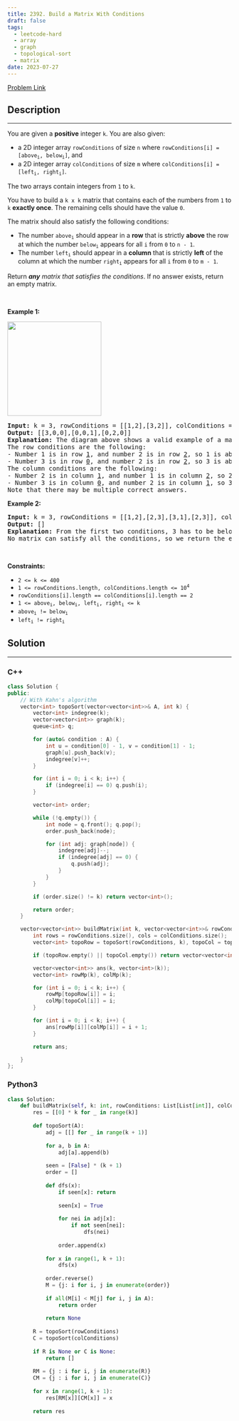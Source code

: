 ```yaml
---
title: 2392. Build a Matrix With Conditions
draft: false
tags: 
  - leetcode-hard
  - array
  - graph
  - topological-sort
  - matrix
date: 2023-07-27
---
```


[Problem Link](https://leetcode.com/problems/build-a-matrix-with-conditions/)

## Description

---
<p>You are given a <strong>positive</strong> integer <code>k</code>. You are also given:</p>

<ul>
	<li>a 2D integer array <code>rowConditions</code> of size <code>n</code> where <code>rowConditions[i] = [above<sub>i</sub>, below<sub>i</sub>]</code>, and</li>
	<li>a 2D integer array <code>colConditions</code> of size <code>m</code> where <code>colConditions[i] = [left<sub>i</sub>, right<sub>i</sub>]</code>.</li>
</ul>

<p>The two arrays contain integers from <code>1</code> to <code>k</code>.</p>

<p>You have to build a <code>k x k</code> matrix that contains each of the numbers from <code>1</code> to <code>k</code> <strong>exactly once</strong>. The remaining cells should have the value <code>0</code>.</p>

<p>The matrix should also satisfy the following conditions:</p>

<ul>
	<li>The number <code>above<sub>i</sub></code> should appear in a <strong>row</strong> that is strictly <strong>above</strong> the row at which the number <code>below<sub>i</sub></code> appears for all <code>i</code> from <code>0</code> to <code>n - 1</code>.</li>
	<li>The number <code>left<sub>i</sub></code> should appear in a <strong>column</strong> that is strictly <strong>left</strong> of the column at which the number <code>right<sub>i</sub></code> appears for all <code>i</code> from <code>0</code> to <code>m - 1</code>.</li>
</ul>

<p>Return <em><strong>any</strong> matrix that satisfies the conditions</em>. If no answer exists, return an empty matrix.</p>

<p>&nbsp;</p>
<p><strong class="example">Example 1:</strong></p>
<img alt="" src="https://assets.leetcode.com/uploads/2022/07/06/gridosdrawio.png" style="width: 211px; height: 211px;" />
<pre>
<strong>Input:</strong> k = 3, rowConditions = [[1,2],[3,2]], colConditions = [[2,1],[3,2]]
<strong>Output:</strong> [[3,0,0],[0,0,1],[0,2,0]]
<strong>Explanation:</strong> The diagram above shows a valid example of a matrix that satisfies all the conditions.
The row conditions are the following:
- Number 1 is in row <u>1</u>, and number 2 is in row <u>2</u>, so 1 is above 2 in the matrix.
- Number 3 is in row <u>0</u>, and number 2 is in row <u>2</u>, so 3 is above 2 in the matrix.
The column conditions are the following:
- Number 2 is in column <u>1</u>, and number 1 is in column <u>2</u>, so 2 is left of 1 in the matrix.
- Number 3 is in column <u>0</u>, and number 2 is in column <u>1</u>, so 3 is left of 2 in the matrix.
Note that there may be multiple correct answers.
</pre>

<p><strong class="example">Example 2:</strong></p>

<pre>
<strong>Input:</strong> k = 3, rowConditions = [[1,2],[2,3],[3,1],[2,3]], colConditions = [[2,1]]
<strong>Output:</strong> []
<strong>Explanation:</strong> From the first two conditions, 3 has to be below 1 but the third conditions needs 3 to be above 1 to be satisfied.
No matrix can satisfy all the conditions, so we return the empty matrix.
</pre>

<p>&nbsp;</p>
<p><strong>Constraints:</strong></p>

<ul>
	<li><code>2 &lt;= k &lt;= 400</code></li>
	<li><code>1 &lt;= rowConditions.length, colConditions.length &lt;= 10<sup>4</sup></code></li>
	<li><code>rowConditions[i].length == colConditions[i].length == 2</code></li>
	<li><code>1 &lt;= above<sub>i</sub>, below<sub>i</sub>, left<sub>i</sub>, right<sub>i</sub> &lt;= k</code></li>
	<li><code>above<sub>i</sub> != below<sub>i</sub></code></li>
	<li><code>left<sub>i</sub> != right<sub>i</sub></code></li>
</ul>


## Solution

---
### C++
``` cpp title='build-a-matrix-with-conditions'
class Solution {
public:
    // With Kahn's algorithm
    vector<int> topoSort(vector<vector<int>>& A, int k) {
        vector<int> indegree(k);
        vector<vector<int>> graph(k);
        queue<int> q;

        for (auto& condition : A) {
            int u = condition[0] - 1, v = condition[1] - 1;
            graph[u].push_back(v);
            indegree[v]++;
        }

        for (int i = 0; i < k; i++) {
            if (indegree[i] == 0) q.push(i);
        }

        vector<int> order;

        while (!q.empty()) {
            int node = q.front(); q.pop();
            order.push_back(node);

            for (int adj: graph[node]) {
                indegree[adj]--;
                if (indegree[adj] == 0) {
                    q.push(adj);
                }
            }
        }

        if (order.size() != k) return vector<int>();

        return order;
    }

    vector<vector<int>> buildMatrix(int k, vector<vector<int>>& rowConditions, vector<vector<int>>& colConditions) {
        int rows = rowConditions.size(), cols = colConditions.size();
        vector<int> topoRow = topoSort(rowConditions, k), topoCol = topoSort(colConditions, k);

        if (topoRow.empty() || topoCol.empty()) return vector<vector<int>>();

        vector<vector<int>> ans(k, vector<int>(k));
        vector<int> rowMp(k), colMp(k);

        for (int i = 0; i < k; i++) {
            rowMp[topoRow[i]] = i;
            colMp[topoCol[i]] = i;
        }

        for (int i = 0; i < k; i++) {
            ans[rowMp[i]][colMp[i]] = i + 1;
        }

        return ans;

    }
};
```
### Python3
``` py title='build-a-matrix-with-conditions'
class Solution:
    def buildMatrix(self, k: int, rowConditions: List[List[int]], colConditions: List[List[int]]) -> List[List[int]]:
        res = [[0] * k for _ in range(k)]
        
        def topoSort(A):
            adj = [[] for _ in range(k + 1)] 
            
            for a, b in A:
                adj[a].append(b)
            
            seen = [False] * (k + 1)
            order = []
            
            def dfs(x):
                if seen[x]: return
                
                seen[x] = True
                
                for nei in adj[x]:
                    if not seen[nei]:
                        dfs(nei)
                
                order.append(x)
            
            for x in range(1, k + 1):
                dfs(x)
            
            order.reverse()
            M = {j: i for i, j in enumerate(order)}
            
            if all(M[i] < M[j] for i, j in A):
                return order
            
            return None
        
        R = topoSort(rowConditions)
        C = topoSort(colConditions)
        
        if R is None or C is None:
            return []
        
        RM = {j : i for i, j in enumerate(R)}
        CM = {j : i for i, j in enumerate(C)}
        
        for x in range(1, k + 1):
            res[RM[x]][CM[x]] = x
            
        return res
```

